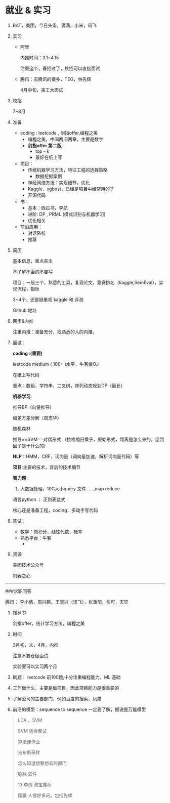 # 就业 & 实习

1. BAT，美团，今日头条，滴滴，小米，讯飞

2. 实习

   - 阿里

     内推时间：3.1~4.15

     注重这个，春招过了，秋招可以直接面试

   - 腾讯：去腾讯的很多，TEG，林先辉

     4月中旬，来工大面试

3. 校招

   7~8月

4. 准备

   - coding : leetcode , 剑指offer,编程之美
     - 编程之美，中间两间两章，主要是数字
     - **剑指offer 第二版**
       - top - k
       - 最好在纸上写 
   - 项目：
     - 传统机器学习方法，特征工程的选择策略
       - 数据挖掘案例
     - 神经网络方法：实现细节，优化
     - Kaggle，xgbost，已经是项目中经常用的了
     - 开源代码
   - 书：
     - 基本：西瓜书，李航
     - 进阶: DP , PRML (模式识别与机器学习)
     - 优化相关
   - 前沿应用：
     - 对话系统
     - 推荐

5. 简历

   基本信息，重点突出

   不了解不会的不要写

   项目：一般三个，熟悉的工具，复现论文，竞赛排名（kaggle,SemEval），实现流程，指标

   3~4个，还是挺重视 kaggle 和 评测

   Github 地址

6. 网申&内推

   注重内推：准备充分，找熟悉的人的内推，

7. 面试：

   **coding :(重要)**

   leetcode medium ( 100+ )水平，牛客做OJ

   在纸上写代码

   重点：数组，字符串，二叉树，序列动态规划DP（最长）

   **机器学习**:

   推导BP（向量推导）

   偏差方差分解（周志华）

   随机森林

   推导==SVM==对偶形式 （拉格朗日乘子，原始形式，距离是怎么来的，惩罚因子是干什么的）

   **NLP**：HMM，CRF，词向量（词向量加速，解析词向量代码）等

   **项目**:主要的技术，背后的技术细节

   **智力题** : 

   1. 大数据处理，10G大小query 文件......,map reduce

   语言python ： 正则表达式

   核心还是准备工程，coding，多动手写代码

8. 笔试：

   - 数学：微积分，线性代数，概率
   - 熟悉平台：牛客
     - ​

9. 资源

   美团技术公众号

   机器之心

***

###求职问答

腾讯： 李小倩，周兴鹏，王宝兴（讯飞），张重阳，俞可，天竺

1. 推荐书

   剑指offer，统计学习方法，编程之美

2. 时间

   3月初，末，4月，内推

   注意不要仓促面试

   实验室可以实习两个月

3. 刷题： leetcode 前100题,十分注重编程能力，ML 基础

4.  工作做什么，主要是做项目，因此项目能力是很重要的

5. 了解公司的主要部门，例如百度的搜索，凤巢

6. 前沿的模型：sequence to sequence 一定要了解，据说是万能模型





> LDA ，SVM 
>
> SVM 适合面试
>
> 算法课作业
>
> 吉布斯采样
>
> 怎么知道想要想去的部门
>
> 脉脉 软件
>
> 13 李炜 淘宝推荐
>
> 国骥 人很好多问，包括先辉